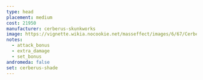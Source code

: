 ```yaml
---
type: head
placement: medium
cost: 21950
manufacturer: cerberus-skunkworks
image: https://vignette.wikia.nocookie.net/masseffect/images/6/67/Cerberus_shade.jpg/revision/latest/scale-to-width-down/700?cb=20130308134524
notes:
  - attack_bonus
  - extra_damage
  - set_bonus
andromeda: false
set: cerberus-shade
---
```

